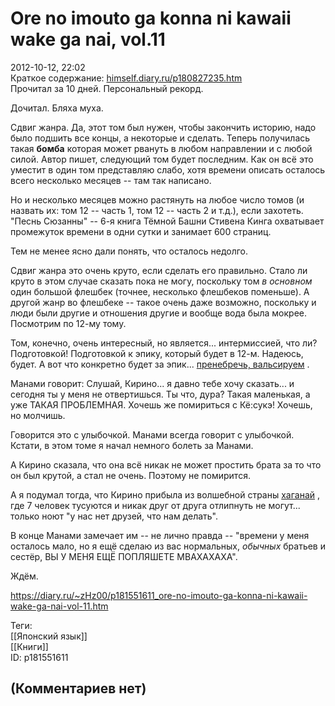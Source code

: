 Ore no imouto ga konna ni kawaii wake ga nai, vol.11
====================================================

  
2012-10-12, 22:02  
 Краткое содержание:  [himself.diary.ru/p180827235.htm](http://himself.diary.ru/p180827235.htm)    
 Прочитал за 10 дней. Персональный рекорд.   
   
 Дочитал. Бляха муха.   
   
 Сдвиг жанра. Да, этот том был нужен, чтобы закончить историю, надо было подшить все концы, а некоторые и сделать. Теперь получилась такая  **бомба**  которая может рвануть в любом направлении и с любой силой. Автор пишет, следующий том будет последним. Как он всё это уместит в один том представляю слабо, хотя времени описать осталось всего несколько месяцев -- там так написано.   
   
 Но и несколько месяцев можно растянуть на любое число томов (и назвать их: том 12 -- часть 1, том 12 -- часть 2 и т.д.), если захотеть. "Песнь Сюзанны" -- 6-я книга Тёмной Башни Стивена Кинга охватывает промежуток времени в одни сутки и занимает 600 страниц.   
   
 Тем не менее ясно дали понять, что осталось недолго.   
   
 Сдвиг жанра это очень круто, если сделать его правильно. Стало ли круто в этом случае сказать пока не могу, поскольку том  *в основном*  один большой флешбек (точнее, несколько флешбеков поменьше). А другой жанр во флешбеке -- такое очень даже возможно, поскольку и люди были другие и отношения другие и вообще вода была мокрее. Посмотрим по 12-му тому.   
   
 Том, конечно, очень интересный, но является... интермиссией, что ли? Подготовкой! Подготовкой к эпику, который будет в 12-м. Надеюсь, будет. А вот что конкретно будет за эпик...  [пренебречь, вальсируем](http://lurkmore.to/Diary.ru#.D0.A2.D1.80.D0.B5.D1.88.2C_.D1.83.D0.B3.D0.B0.D1.80_.D0.B8_.D1.81.D0.BE.D0.B4.D0.BE.D0.BC.D0.B8.D1.8F_.D0.BD.D0.B0_.D0.B1.D0.B5.D1.82.D0.B0-.D0.B2.D0.B5.D1.80.D1.81.D0.B8.D0.B8_.D1.81.D0.B0.D0.B9.D1.82.D0.B0)  .   
   
 Манами говорит: Слушай, Кирино... я давно тебе хочу сказать... и сегодня ты у меня не отвертишься. Ты что, дура? Такая маленькая, а уже ТАКАЯ ПРОБЛЕМНАЯ. Хочешь же помириться с Кё:сукэ! Хочешь, но молчишь.   
   
 Говорится это с улыбочкой. Манами всегда говорит с улыбочкой. Кстати, в этом томе я начал немного болеть за Манами.   
   
 А Кирино сказала, что она всё никак не может простить брата за то что он был крутой, а стал не очень. Поэтому не помирится.   
   
 А я подумал тогда, что Кирино прибыла из волшебной страны  [хаганай](http://www.world-art.ru/animation/animation.php?id=6785)  , где 7 человек тусуются и никак друг от друга отлипнуть не могут... только ноют "у нас нет друзей, что нам делать".   
   
 В конце Манами замечает им -- не лично правда -- "времени у меня осталось мало, но я ещё сделаю из вас нормальных,  *обычных*  братьев и сестёр, ВЫ У МЕНЯ ЕЩЁ ПОПЛЯШЕТЕ МВАХАХАХА".   
   
 Ждём.   
  
<https://diary.ru/~zHz00/p181551611_ore-no-imouto-ga-konna-ni-kawaii-wake-ga-nai-vol-11.htm>  
  
Теги:  
[[Японский язык]]  
[[Книги]]  
ID: p181551611  


(Комментариев нет)
------------------